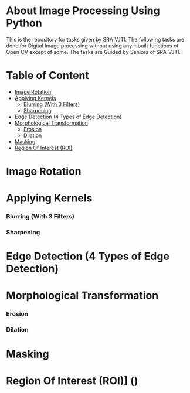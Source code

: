 # About Image Processing Using Python
This is the repository for tasks given by SRA VJTI. The following tasks are done for Digital Image processing without using any inbuilt functions of Open CV except of some. The tasks are Guided by Seniors of SRA-VJTI.

# Table of Content
* [Image Rotation]()
* [Applying Kernels]()
  * [ Blurring (With 3 Filters)]()
  * [Sharpening](Abobe)
* [Edge Detection (4 Types of Edge Detection)]()
* [Morphological Transformation]()
  * [Erosion]()
  * [Dilation]()
* [Masking](Masking)
* [Region Of Interest (ROI)]()


# Image Rotation

# Applying Kernels
### Blurring (With 3 Filters)
### Sharpening

# Edge Detection (4 Types of Edge Detection)
# Morphological Transformation
### Erosion
### Dilation
# Masking
# Region Of Interest (ROI)] ()
